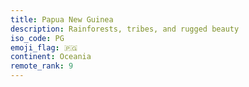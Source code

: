 ```yaml
---
title: Papua New Guinea
description: Rainforests, tribes, and rugged beauty
iso_code: PG
emoji_flag: 🇵🇬
continent: Oceania
remote_rank: 9
---
```

